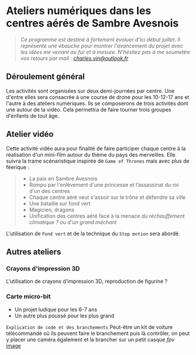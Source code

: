 # Ateliers numériques dans les centres aérés de Sambre Avesnois

> *Ce programme est destiné à fortement évoluer d'ici début juillet. Il représente une ébauche pour montrer l'avancement du projet avec les idées me venant au fur et à mesure. N'hésitez pas à me soumettre vos retours par mail : charles.vin@outlook.fr*

## Déroulement général
Les activités sont organisées sur deux demi-journées par centre. Une d'entre elles sera consacrée à une course de drone pour les 10-12-17 ans et l'autre à des ateliers numériques. Ils se composerons de trois activités dont une autour de la vidéo. Cela permettra de faire tourner trois groupes d'enfants de tout âge.

## Atelier vidéo
Cette activité vidéo aura pour finalité de faire participer chaque centre à la réalisation d'un mini-film autour du thème du pays des merveilles. Elle suivra la trame scénaristique inspirée de `Game of Thrones` mais avec plus de féerique :
> - La paix en Sambre Avesnois
> - Rompu par l'enlèvement d'une princesse et l’assassinat du roi d'un des centres
> - Chaque centre aéré veut s'assoir sur le trône et défendre sa ville
> - Une bataille sur fond vert
> - Magicien, dragons
> - Unification des centres aéré face à la menace *du réchauffement climatique ?* ou *d'un grand méchant* 

L'utilisation de `Fond vert` et de la technique du `Stop motion` sera abordé. 

## Autres ateliers
### Crayons d'impression 3D 
L'utilisation de crayons d'impression 3D, reproduction de figurine ? 

### Carte micro-bit
- Un projet ludique pour les 6-7 ans
- Un autre plus poussé pour les plus grand

`Explication de code et des branchements`
Peut-être un kit de voiture télécommandé où ils peuvent faire le branchement puis là contrôler, on peut y placer une caméra également et la brancher sur un petit casque *fpv* [image]()

###
